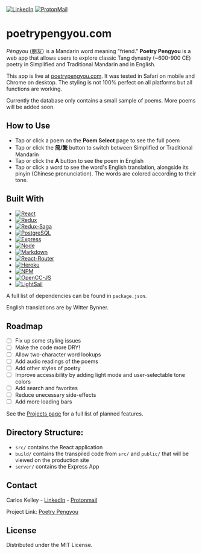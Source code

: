 <!-- PROJECT SHIELDS -->
[![LinkedIn][linkedin-shield]][linkedin-url]
[![ProtonMail][protonmail-shield]][protonmail-url]

# poetrypengyou.com

_Péngyou_ (朋友) is a Mandarin word meaning "friend.” **Poetry Pengyou** is a web app that allows users to explore classic Tang dynasty (~600-900 CE) poetry in Simplified and Traditional Mandarin and in English.

This app is live at [poetrypengyou.com](https://poetrypengyou.com/). It was tested in Safari on mobile and Chrome on desktop. The styling is not 100% perfect on all platforms but all functions are working.

Currently the database only contains a small sample of poems. More poems will be added soon.

## How to Use

- Tap or click a poem on the **Poem Select** page to see the full poem
- Tap or click the **简/繁** button to switch between Simplified or Traditional Mandarin
- Tap or click the **A** button to see the poem in English
- Tap or click a word to see the word's English translation, alongside its pinyin (Chinese pronunciation). The words are colored according to their tone.

## Built With

- [![React][react.js]][react-url]
- [![Redux][redux.js]][redux-url]
- [![Redux-Saga][redux-saga.js]][redux-saga-url]
- [![PostgreSQL][postgresql]][postgresql-url]
- [![Express][express.js]][express-url]
- [![Node][node.js]][node-url]
- [![Markdown][markdown]][markdown-url]
- [![React-Router][react-router]][react-router-url]
- [![Heroku][heroku]][heroku-url]
- [![NPM][npm]][npm-url]
- [![OpenCC-JS][opencc-js-shield]][opencc-js-url]
- [![LightSail][lightsail-shield]][lightsail-url]

A full list of dependencies can be found in `package.json`.

English translations are by Witter Bynner.

## Roadmap

- [ ] Fix up some styling issues
- [ ] Make the code more DRY!
- [ ] Allow two-character word lookups
- [ ] Add audio readings of the poems
- [ ] Add other styles of poetry
- [ ] Improve accessibility by adding light mode and user-selectable tone colors
- [ ] Add search and favorites 
- [ ] Reduce unecessary side-effects
- [ ] Add more loading bars

See the [Projects page](https://github.com/users/sdnii/projects/2) for a full list of planned features.

## Directory Structure:

- `src/` contains the React application
- `build/` contains the transpiled code from `src/` and `public/` that will be viewed on the production site
- `server/` contains the Express App

## Contact

Carlos Kelley - [LinkedIn](https://linkedin.com/in/carloskelley) - [Protonmail](mailto:carloskelley@protonmail.com)

Project Link: [Poetry Pengyou](https://github.com/sdnii/poetrypengyou)

## License

Distributed under the MIT License.

<!-- MARKDOWN LINKS & IMAGES -->
<!-- https://www.markdownguide.org/basic-syntax/#reference-style-links -->

[license-shield]: https://img.shields.io/github/license/othneildrew/Best-README-Template.svg?style=for-the-badge
[license-url]: https://github.com/othneildrew/Best-README-Template/blob/master/LICENSE.txt
[linkedin-shield]: https://img.shields.io/badge/LinkedIn-0077B5?style=for-the-badge&logo=linkedin&logoColor=white
[linkedin-url]: https://linkedin.com/in/carloskelley
[product-screenshot]: images/screenshot.png
[react.js]: https://img.shields.io/badge/React-20232A?style=for-the-badge&logo=react&logoColor=61DAFB
[react-url]: https://reactjs.org/
[redux.js]: https://img.shields.io/badge/Redux-593D88?style=for-the-badge&logo=redux&logoColor=white
[redux-url]: https://redux.js.org/
[postgresql]: https://img.shields.io/badge/PostgreSQL-316192?style=for-the-badge&logo=postgresql&logoColor=white
[postgresql-url]: https://www.postgresql.org/
[redux-saga.js]: https://img.shields.io/badge/Redux%20saga-86D46B?style=for-the-badge&logo=redux%20saga&logoColor=999999
[redux-saga-url]: https://redux-saga.js.org/
[markdown]: https://img.shields.io/badge/Markdown-000000?style=for-the-badge&logo=markdown&logoColor=white
[markdown-url]: https://duckduckgo.com/?q=markdown&t=brave&ia=web
[heroku]: https://img.shields.io/badge/Heroku-430098?style=for-the-badge&logo=heroku&logoColor=white
[heroku-url]: https://heroku.com
[node.js]: https://img.shields.io/badge/Node.js-339933?style=for-the-badge&logo=nodedotjs&logoColor=white
[node-url]: https://nodejs.org/en/
[express.js]: https://img.shields.io/badge/Express.js-000000?style=for-the-badge&logo=express&logoColor=white
[express-url]: https://expressjs.com/
[npm]: https://img.shields.io/badge/npm-CB3837?style=for-the-badge&logo=npm&logoColor=white
[npm-url]: https://www.npmjs.com
[react-router]: https://img.shields.io/badge/React_Router-CA4245?style=for-the-badge&logo=react-router&logoColor=white
[react-router-url]: https://react-router.js.org/
[lightsail-shield]: https://img.shields.io/badge/Amazon%20Lightsail-232F3E?style=for-the-badge&logo=amazon%20lightsail&logoColor=white
[lightsail-url]: https://lightsail.aws.amazon.com/
[protonmail-shield]: https://img.shields.io/badge/ProtonMail-8B89CC?style=for-the-badge&logo=protonmail&logoColor=white
[protonmail-url]: mailto:carloskelley@protonmail.com
[opencc-js-shield]: https://img.shields.io/badge/OpenCC--JS-1.0.4-bluez
[opencc-js-url]: https://github.com/nk2028/opencc-js


